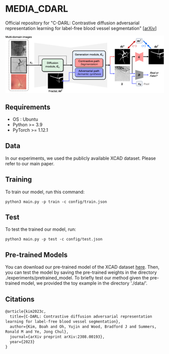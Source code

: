 # MEDIA_CDARL
Official repository for "C-DARL: Contrastive diffusion adversarial representation learning for label-free blood vessel segmentation"
[[arXiv](https://arxiv.org/abs/2308.00193)]

![Image of The Proposed method](fig/method.png)

## Requirements
  * OS : Ubuntu
  * Python >= 3.9
  * PyTorch >= 1.12.1

## Data
In our experiments, we used the publicly available XCAD dataset. Please refer to our main paper.

## Training

To train our model, run this command:

```train
python3 main.py -p train -c config/train.json
```

## Test

To test the trained our model, run:

```eval
python3 main.py -p test -c config/test.json
```

## Pre-trained Models

You can download our pre-trained model of the XCAD dataset [here](https://drive.google.com/file/d/180xRhnpAsT6ZrM-FrMTZ6AVkqnfBBqYm/view?usp=sharing).
Then, you can test the model by saving the pre-trained weights in the directory ./experiments/pretrained_model.
To briefly test our method given the pre-trained model, we provided the toy example in the directory './data/'.

## Citations

```
@article{kim2023c,
  title={C-DARL: Contrastive diffusion adversarial representation learning for label-free blood vessel segmentation},
  author={Kim, Boah and Oh, Yujin and Wood, Bradford J and Summers, Ronald M and Ye, Jong Chul},
  journal={arXiv preprint arXiv:2308.00193},
  year={2023}
}
```


